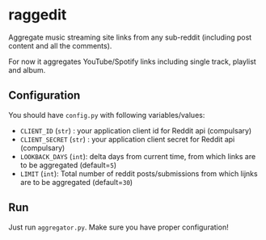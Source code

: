 # raggedit
Aggregate music streaming site links from any sub-reddit (including post content and all the comments).

For now it aggregates YouTube/Spotify links including single track, playlist and album.

## Configuration

You should have `config.py` with following variables/values:

- `CLIENT_ID` (`str`) : your application client id for Reddit api (compulsary)
- `CLIENT_SECRET` (`str`) : your application client secret for Reddit api  (compulsary)
- `LOOKBACK_DAYS` (`int`): delta days from current time, from which links are to be aggregated (default=`5`)
- `LIMIT` (`int`): Total number of reddit posts/submissions from which lijnks are to be aggregated (default=`30`)

## Run

Just run `aggregator.py`. Make sure you have proper configuration!
